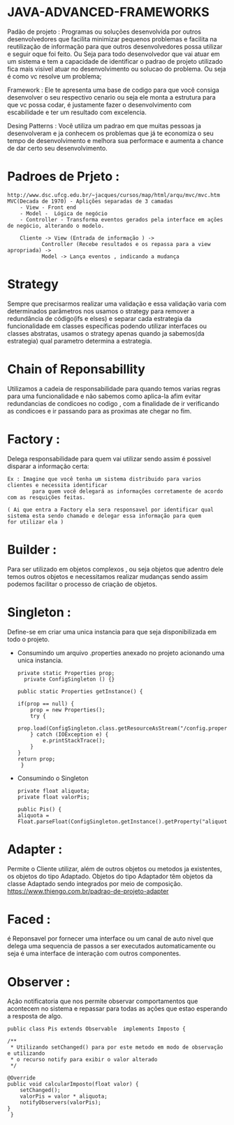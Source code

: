 # JAVA-ADVANCED-FRAMEWORKS

  Padão de projeto : Programas ou soluções desenvolvida por outros
  desenvolvedores que facilita minimizar pequenos problemas e facilita na reutilização de informação para
  que outros desenvolvedores possa utilizar e seguir oque foi feito. Ou Seja para todo
  desenvolvedor que vai atuar em um sistema e tem a capacidade de identificar o padrao de projeto utilizado
  fica mais visivel atuar no desenvolvimento ou solucao do problema. Ou seja é como vc resolve um problema;

  Framework : Ele te apresenta uma base de codigo para que você consiga desenvolver o seu respectivo cenario ou
  seja ele monta a estrutura para que vc possa codar, é justamente fazer o desenvolvimento com escabilidade e ter
  um resultado com excelencia.

  Desing Patterns : Você utiliza um padrao em que muitas pessoas ja desenvolveram e ja conhecem os problemas
  que já te economiza o seu tempo de desenvolvimento e melhora sua performace e aumenta a chance de
  dar certo seu desenvolvimento.

	
# Padroes de Prjeto :
	
	http://www.dsc.ufcg.edu.br/~jacques/cursos/map/html/arqu/mvc/mvc.htm
	MVC(Decada de 1970) - Aplições separadas de 3 camadas
		- View - Front end
		- Model -  Lógica de negócio
		- Controller - Transforma eventos gerados pela interface em ações de negócio, alterando o modelo.

		Cliente -> View (Entrada de informação ) ->  
			   Controller (Recebe resultados e os repassa para a view apropriada) -> 
			   Model -> Lança eventos , indicando a mudança

# Strategy
   
   Sempre que precisarmos realizar uma validação e essa validação varia com determinados parâmetros nos usamos o strategy para remover a redundância de código(ifs e elses) e separar cada estrategia da funcionalidade em classes específicas podendo utilizar interfaces ou classes abstratas, usamos o strategy apenas quando ja
   sabemos(da estrategia) qual parametro determina a estrategia.


# Chain of Reponsabillity
    
   Utilizamos a cadeia de responsabilidade para quando temos varias regras para uma funcionalidade e não sabemos como aplica-la afim evitar redundancias de condicoes no codigo , com a finalidade de ir verificando as condicoes e ir passando para as proximas ate chegar no fim.

# Factory : 

  Delega responsabilidade para quem vai utilizar sendo assim é possivel disparar a informação certa:
		
    Ex : Imagine que você tenha um sistema distribuido para varios clientes e necessita identificar 
			para quem você delegará as informações corretamente de acordo com as resquições feitas. 
      
    ( Ai que entra a Factory ela sera responsavel por identificar qual sistema esta sendo chamado e delegar essa informação para quem       for utilizar ela )

	
# Builder : 

Para ser utilizado em objetos complexos , ou seja objetos que adentro dele temos outros objetos e necessitamos realizar mudanças sendo assim podemos facilitar o processo de criação de objetos.

# Singleton : 
  Define-se em criar uma unica instancia para que seja disponibilizada em todo o projeto.
  
  - Consumindo um arquivo .properties anexado no projeto acionando uma unica instancia.
  
        private static Properties prop;
	      private ConfigSingleton () {}
	
		public static Properties getInstance() {
				
		if(prop == null) {
			prop = new Properties();
			try {
				prop.load(ConfigSingleton.class.getResourceAsStream("/config.properties"));
			} catch (IOException e) {
				e.printStackTrace();
			}
		}
		return prop;
	     }
	     
  - Consumindo o Singleton
  
        private float aliquota;
        private float valorPis;
	
        public Pis() {
        aliquota = Float.parseFloat(ConfigSingleton.getInstance().getProperty("aliquota"));}
	
# Adapter : 
  Permite o Cliente utilizar, além de outros objetos ou metodos ja existentes, os objetos do tipo Adaptado. 
		  Objetos do tipo Adaptador têm objetos da classe Adaptado sendo integrados por meio de composição.
	          https://www.thiengo.com.br/padrao-de-projeto-adapter
            
# Faced : 
  é Reponsavel por fornecer uma interface ou um canal de auto nivel que delega uma sequencia de passos a ser executados automaticamente   ou seja é uma interface de interação com outros componentes.

# Observer : 
  Ação notificatoria que nos permite observar comportamentos que acontecem no sistema e repassar para todas as ações que estao esperando  a resposta de algo.
  	
	public class Pis extends Observable  implements Imposto {
	
  	/**
	 * Utilizando setChanged() para por este metodo em modo de observação e utilizando
	 * o recurso notify para exibir o valor alterado
	 */
	 
	@Override
	public void calcularImposto(float valor) {
		setChanged();
		valorPis = valor * aliquota;
		notifyObservers(valorPis);
	}
     }
	

	




